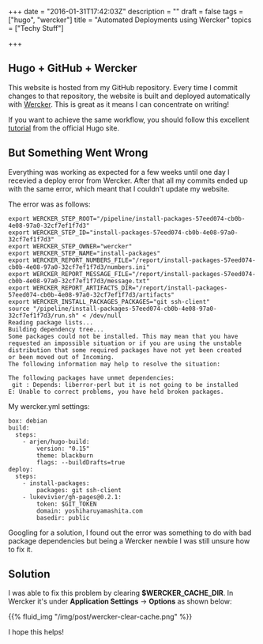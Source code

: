 +++
date = "2016-01-31T17:42:03Z"
description = ""
draft = false
tags = ["hugo", "wercker"]
title = "Automated Deployments using Wercker"
topics = ["Techy Stuff"]

+++

## Hugo + GitHub + Wercker

This website is hosted from my GitHub repository. Every time I commit changes to that repository, the website is built and deployed automatically with [Wercker](//wercker.com/). This is great as it means I can concentrate on writing!

If you want to achieve the same workflow, you should follow this excellent [tutorial](//gohugo.io/tutorials/automated-deployments/) from the official Hugo site.

## But Something Went Wrong

Everything was working as expected for a few weeks until one day I recevied a deploy error from Wercker. After that all my commits ended up with the same error, which meant that I couldn't update my website.

The error was as follows: 

```
export WERCKER_STEP_ROOT="/pipeline/install-packages-57eed074-cb0b-4e08-97a0-32cf7ef1f7d3"
export WERCKER_STEP_ID="install-packages-57eed074-cb0b-4e08-97a0-32cf7ef1f7d3"
export WERCKER_STEP_OWNER="wercker"
export WERCKER_STEP_NAME="install-packages"
export WERCKER_REPORT_NUMBERS_FILE="/report/install-packages-57eed074-cb0b-4e08-97a0-32cf7ef1f7d3/numbers.ini"
export WERCKER_REPORT_MESSAGE_FILE="/report/install-packages-57eed074-cb0b-4e08-97a0-32cf7ef1f7d3/message.txt"
export WERCKER_REPORT_ARTIFACTS_DIR="/report/install-packages-57eed074-cb0b-4e08-97a0-32cf7ef1f7d3/artifacts"
export WERCKER_INSTALL_PACKAGES_PACKAGES="git ssh-client"
source "/pipeline/install-packages-57eed074-cb0b-4e08-97a0-32cf7ef1f7d3/run.sh" < /dev/null
Reading package lists...
Building dependency tree...
Some packages could not be installed. This may mean that you have
requested an impossible situation or if you are using the unstable
distribution that some required packages have not yet been created
or been moved out of Incoming.
The following information may help to resolve the situation:

The following packages have unmet dependencies:
 git : Depends: liberror-perl but it is not going to be installed
E: Unable to correct problems, you have held broken packages.
```

My wercker.yml settings:

```
box: debian
build:
  steps:
    - arjen/hugo-build:
        version: "0.15"
        theme: blackburn
        flags: --buildDrafts=true
deploy:
  steps:
    - install-packages:
        packages: git ssh-client
    - lukevivier/gh-pages@0.2.1:
        token: $GIT_TOKEN
        domain: yoshiharuyamashita.com
        basedir: public
```

Googling for a solution, I found out the error was something to do with bad package dependencies but being a Wercker newbie I was still unsure how to fix it.

## Solution
 
 I was able to fix this problem by clearing **$WERCKER_CACHE_DIR**. In Wercker it's under **Application Settings** -> **Options** as shown below:
 
{{% fluid_img "/img/post/wercker-clear-cache.png" %}}

I hope this helps!